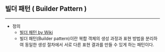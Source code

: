 
## 빌더 패턴 ( Builder Pattern )
----

* 정의
    - [빌더 패턴 by Wiki](https://ko.wikipedia.org/wiki/%EB%B9%8C%EB%8D%94_%ED%8C%A8%ED%84%B4)
    - 빌더 패턴(Builder pattern)이란 복합 객체의 생성 과정과 표현 방법을 분리하여 동일한 생성 절차에서 서로 다른 표현 결과를 만들 수 있게 하는 패턴이다.


